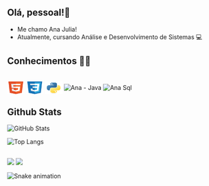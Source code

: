 ## Olá, pessoal!👋

 - Me chamo Ana Julia!
 - Atualmente, cursando Análise e Desenvolvimento de Sistemas 💻

    

## Conhecimentos 👨‍💻
<div style="display: inline_block"><br>
  
  <img align="center" alt="Ana-HTML" height="30" width="40" src="https://raw.githubusercontent.com/devicons/devicon/master/icons/html5/html5-original.svg">
  <img align="center" alt="Ana-CSS" height="30" width="40" src="https://raw.githubusercontent.com/devicons/devicon/master/icons/css3/css3-original.svg">
  <img align="center" alt="Ana-Python" height="30" width="40" src="https://raw.githubusercontent.com/devicons/devicon/master/icons/python/python-original.svg">
  <img align="center" alt="Ana - Java"  height= "30"  width="40"  src="https://cdn.jsdelivr.net/gh/devicons/devicon@latest/icons/java/java-original-wordmark.svg" />
  <img align="center" alt="Ana Sql" height="30" width="40" src="https://cdn.jsdelivr.net/gh/devicons/devicon@latest/icons/mysql/mysql-plain-wordmark.svg" />
          
           
</div>


##


## Github Stats

![GitHub Stats](https://github-readme-stats.vercel.app/api?username=Anaju88&theme=transparent&bg_color=181818&border_color=E34F4F&show_icons=true&icon_color=E34F4F&title_color=E34F4F&text_color=F0F0F0)

![Top Langs](https://github-readme-stats-git-masterrstaa-rickstaa.vercel.app/api/top-langs/?username=Anaju88&layout=compact&bg_color=181818&border_color=E34F4F&title_color=E34F4F&text_color=F0F0F0)

##

<div> 
  <a href = "mailto:anajoliveira888@gmail.com"><img src="https://img.shields.io/badge/-Gmail-%23333?style=for-the-badge&logo=gmail&logoColor=white" target="_blank"></a>
  <a href="https://www.linkedin.com/in/ana-julia-rodrigues7980/" target="_blank"><img src="https://img.shields.io/badge/-LinkedIn-%230077B5?style=for-the-badge&logo=linkedin&logoColor=white" target="_blank"></a> 


 ![Snake animation](https://github.com/Anaju88/Anaju88/blob/output/github-contribution-grid-snake.svg)
  
</div> 







